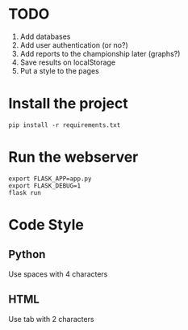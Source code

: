 TODO
======

1. Add databases
2. Add user authentication (or no?)
3. Add reports to the championship later (graphs?)
4. Save results on localStorage
5. Put a style to the pages

Install the project
===================

`pip install -r requirements.txt`

Run the webserver
=================

```
export FLASK_APP=app.py
export FLASK_DEBUG=1
flask run
```

Code Style
===========
Python
------
Use spaces with 4 characters 


HTML
----
Use tab with 2 characters
